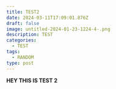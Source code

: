 ```yaml
---
title: TEST2
date: 2024-03-11T17:09:01.876Z
draft: false
image: untitled-2024-01-23-1224-4-.png
description: TEST
categories:
  - TEST
tags:
  - RANDOM
type: post
---
```

**HEY THIS IS TEST 2**
